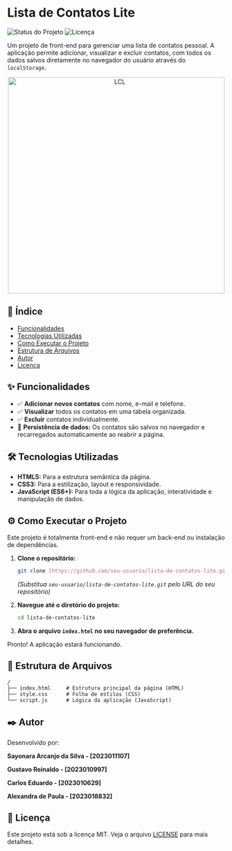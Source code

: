 # Lista de Contatos Lite

![Status do Projeto](https://img.shields.io/badge/Status-Concluído-brightgreen)
![Licença](https://img.shields.io/badge/Licença-MIT-blue)

Um projeto de front-end para gerenciar uma lista de contatos pessoal. A aplicação permite adicionar, visualizar e excluir contatos, com todos os dados salvos diretamente no navegador do usuário através do `localStorage`.

<div align="center">
  <img width="500" height="500" alt="LCL" src="https://github.com/user-attachments/assets/1a524096-bf79-4cfb-bdce-f4255b3e854c" />
</div>


## 📖 Índice

* [Funcionalidades](#-funcionalidades)
* [Tecnologias Utilizadas](#️-tecnologias-utilizadas)
* [Como Executar o Projeto](#️-como-executar-o-projeto)
* [Estrutura de Arquivos](#-estrutura-de-arquivos)
* [Autor](#️-autor)
* [Licença](#-licença)

## ✨ Funcionalidades

* ✅ **Adicionar novos contatos** com nome, e-mail e telefone.
* ✅ **Visualizar** todos os contatos em uma tabela organizada.
* ✅ **Excluir** contatos individualmente.
* 💾 **Persistência de dados:** Os contatos são salvos no navegador e recarregados automaticamente ao reabrir a página.

## 🛠️ Tecnologias Utilizadas

* **HTML5:** Para a estrutura semântica da página.
* **CSS3:** Para a estilização, layout e responsividade.
* **JavaScript (ES6+):** Para toda a lógica da aplicação, interatividade e manipulação de dados.

## ⚙️ Como Executar o Projeto

Este projeto é totalmente front-end e não requer um back-end ou instalação de dependências.

1.  **Clone o repositório:**
    ```bash
    git clone [https://github.com/seu-usuario/lista-de-contatos-lite.git](https://github.com/seu-usuario/lista-de-contatos-lite.git)
    ```
    *(Substitua `seu-usuario/lista-de-contatos-lite.git` pelo URL do seu repositório)*

2.  **Navegue até o diretório do projeto:**
    ```bash
    cd lista-de-contatos-lite
    ```

3.  **Abra o arquivo `index.html` no seu navegador de preferência.**

Pronto! A aplicação estará funcionando.

## 📂 Estrutura de Arquivos
```
/
├── index.html     # Estrutura principal da página (HTML)
├── style.css      # Folha de estilos (CSS)
└── script.js      # Lógica da aplicação (JavaScript)
```

## ✒️ Autor

Desenvolvido por:

**Sayonara Arcanjo da Silva - [2023011107]**

**Gustavo Reinaldo - [2023010997]**

**Carlos Eduardo - [2023010629]**

**Alexandra de Paula  - [2023018832]**


## 📄 Licença

Este projeto está sob a licença MIT. Veja o arquivo [LICENSE](LICENSE) para mais detalhes.

